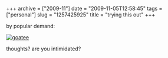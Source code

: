 +++
archive = ["2009-11"]
date = "2009-11-05T12:58:45"
tags = ["personal"]
slug = "1257425925"
title = "trying this out"
+++

by popular demand:

[![goatee][1]][2]

thoughts? are you intimidated?

[1]: http://farm3.static.flickr.com/2554/4078597526_d5dc506412.jpg
[2]: http://www.flickr.com/photos/28471535@N02/4078597526 (View 'goatee' on Flickr.com)

